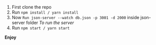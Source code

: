 1. First clone the repo
2. Run `npm install / yarn install`
3. Now `Run json-server --watch db.json -p 3001 -d 2000` inside json-server folder *To run the server*
4. Run `npm start / yarn start`

**Enjoy**
